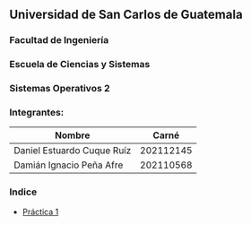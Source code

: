 ## Universidad de San Carlos de Guatemala

### Facultad de Ingeniería

### Escuela de Ciencias y Sistemas

### Sistemas Operativos 2

### Integrantes:

| **Nombre**                 	| **Carné** 	|
|----------------------------	|-----------	|
| Daniel Estuardo Cuque Ruíz 	| 202112145 	|
| Damián Ignacio Peña Afre   	| 202110568 	|

### Indice

- [Práctica 1](./Practica1/README.md)